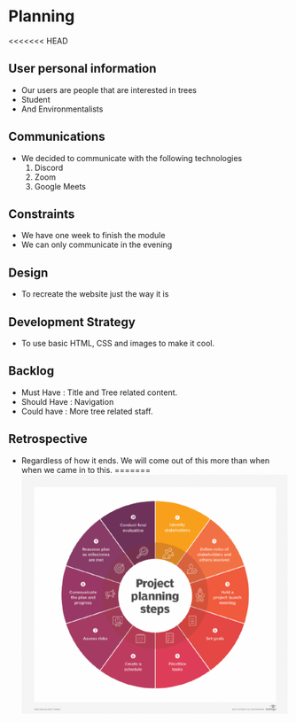 # Planning

<<<<<<< HEAD

## User personal information

- Our users are people that are interested in trees
- Student
- And Environmentalists

## Communications

- We decided to communicate with the following technologies
  1. Discord
  2. Zoom
  3. Google Meets

## Constraints

- We have one week to finish the module
- We can only communicate in the evening

## Design

- To recreate the website just the way it is

## Development Strategy

- To use basic HTML, CSS and images to make it cool.

## Backlog

- Must Have : Title and Tree related content.
- Should Have : Navigation
- Could have : More tree related staff.

## Retrospective

- Regardless of how it ends. We will come out of this more than when when we
  came in to this. ======= ![planning](/assets/planning.png)
